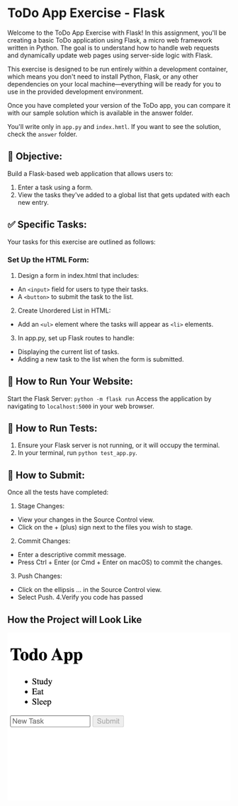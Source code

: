 # ToDo App Exercise - Flask
Welcome to the ToDo App Exercise with Flask! In this assignment, you'll be creating a basic ToDo application using Flask, a micro web framework written in Python. The goal is to understand how to handle web requests and dynamically update web pages using server-side logic with Flask.

This exercise is designed to be run entirely within a development container, which means you don't need to install Python, Flask, or any other dependencies on your local machine—everything will be ready for you to use in the provided development environment.

Once you have completed your version of the ToDo app, you can compare it with our sample solution which is available in the answer folder.

You'll write only in `app.py` and `index.hmtl`. If you want to see the solution, check the `answer` folder.

## 🎯 Objective:
Build a Flask-based web application that allows users to:

1. Enter a task using a form.
2. View the tasks they've added to a global list that gets updated with each new entry.

## ✅ Specific Tasks:
Your tasks for this exercise are outlined as follows:

### Set Up the HTML Form:
1. Design a form in index.html that includes:
- An `<input>` field for users to type their tasks.
- A `<button>` to submit the task to the list.

2. Create Unordered List in HTML:
- Add an `<ul>` element where the tasks will appear as `<li>` elements.

3. In app.py, set up Flask routes to handle:
- Displaying the current list of tasks.
- Adding a new task to the list when the form is submitted.

## 📘 How to Run Your Website:
Start the Flask Server: `python -m flask run`
Access the application by navigating to `localhost:5000` in your web browser.

## 🚀 How to Run Tests:
1. Ensure your Flask server is not running, or it will occupy the terminal.
2. In your terminal, run `python test_app.py`.

## 🤔 How to Submit:
Once all the tests have completed:

1. Stage Changes:
  - View your changes in the Source Control view.
  - Click on the + (plus) sign next to the files you wish to stage.
2. Commit Changes:
  - Enter a descriptive commit message.
  - Press Ctrl + Enter (or Cmd + Enter on macOS) to commit the changes.
3. Push Changes:
  - Click on the ellipsis ... in the Source Control view.
  - Select Push.
4.Verify you code has passed

## How the Project will Look Like
![Local Image](project.png)

